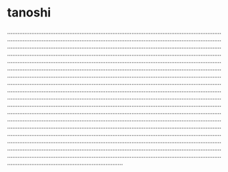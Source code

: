 # tanoshi

...........................................................................................................................................................................................................................................................................................................................................................................................................................................................................................................................................................................................................................................................................................................................................................................................................................................................................................................................................................................................................................................................................................................................................................................................................................................................................................................................................................................................................................................................................................................................................................................................................................................................................................................................................................................................................................................................................................................................................................................................................................................................................................................................................................................................................................................................................................................................................................................................